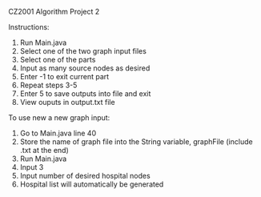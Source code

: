 CZ2001 Algorithm Project 2

Instructions:
  1. Run Main.java
  2. Select one of the two graph input files 
  3. Select one of the parts
  4. Input as many source nodes as desired
  5. Enter -1 to exit current part
  6. Repeat steps 3-5 
  7. Enter 5 to save outputs into file and exit
  8. View ouputs in output.txt file
  

To use new a new graph input:
  1. Go to Main.java line 40 
  2. Store the name of graph file into the String variable, graphFile (include .txt at the end)
  3. Run Main.java
  4. Input 3
  5. Input number of desired hospital nodes
  6. Hospital list will automatically be generated
